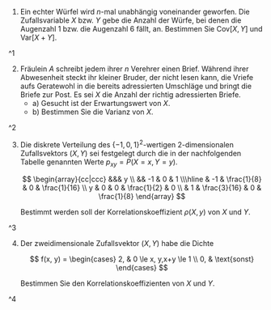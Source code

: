 1. Ein echter Würfel wird $n$-mal unabhängig voneinander geworfen.
	Die Zufallsvariable $X$ bzw. $Y$ gebe die Anzahl der Würfe, bei denen die Augenzahl $1$ bzw. die Augenzahl $6$ fällt, an.
	Bestimmen Sie $\text{Cov}[X, Y]$ und $\text{Var}[X + Y]$.

^1

2. Fräulein $A$ schreibt jedem ihrer $n$ Verehrer einen Brief.
	Während ihrer Abwesenheit steckt ihr kleiner Bruder, der nicht lesen kann, die Vriefe aufs Geratewohl in die bereits adressierten Umschläge und bringt die Briefe zur Post.
	Es sei $X$ die Anzahl der richtig adressierten Briefe.
	- a) Gesucht ist der Erwartungswert von $X$.
	- b) Bestimmen Sie die Varianz von $X$.

^2

3. Die diskrete Verteilung des $\{ -1, 0, 1 \}^2$-wertigen $2$-dimensionalen Zufallsvektors $(X, Y)$ sei festgelegt durch die in der nachfolgenden Tabelle genannten Werte $p_{xy} = P(X = x, Y = y)$.
	
	$$
	\begin{array}{cc|ccc}
		&&& y \\
		&& -1 & 0 & 1 \\\hline
		& -1 & \frac{1}{8} & 0 & \frac{1}{16} \\
		y & 0 & 0 & \frac{1}{2} & 0 \\
		& 1 & \frac{3}{16} & 0 & \frac{1}{8}
	\end{array}
	$$
	
	Bestimmt werden soll der Korrelationskoeffizient $\rho(X, y)$ von $X$ und $Y$.

^3

4. Der zweidimensionale Zufallsvektor $(X, Y)$ habe die Dichte
	
	$$
		f(x, y) = \begin{cases}
			2, & 0 \le x, y,x+y \le 1 \\
			0, & \text{sonst}
		\end{cases}
	$$
	
	Bestimmen Sie den Korrelationskoeffizienten von $X$ und $Y$.

^4